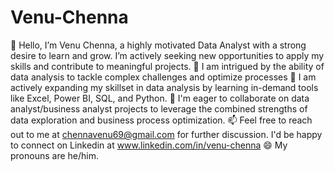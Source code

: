 # Venu-Chenna
👋 Hello, I’m Venu Chenna, a highly motivated Data Analyst with a strong desire to learn and grow. I’m actively seeking new opportunities to apply my skills and contribute to meaningful projects.
👀 I am intrigued by the ability of data analysis to tackle complex challenges and optimize processes
🌱 I am actively expanding my skillset in data analysis by learning in-demand tools like Excel, Power BI, SQL, and Python.
💞️ I'm eager to collaborate on data analyst/business analyst projects to leverage the combined strengths of data exploration and business process optimization.
📫 Feel free to reach out to me at chennavenu69@gmail.com for further discussion. I'd be happy to connect on Linkedin at www.linkedin.com/in/venu-chenna
😄 My pronouns are he/him.
